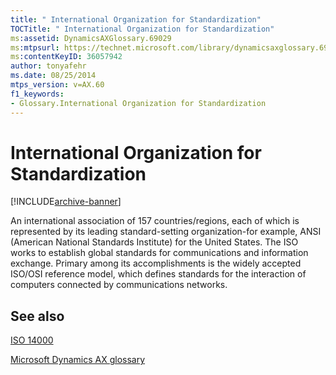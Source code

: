 ```yaml
---
title: " International Organization for Standardization"
TOCTitle: " International Organization for Standardization"
ms:assetid: DynamicsAXGlossary.69029
ms:mtpsurl: https://technet.microsoft.com/library/dynamicsaxglossary.69029(v=AX.60)
ms:contentKeyID: 36057942
author: tonyafehr
ms.date: 08/25/2014
mtps_version: v=AX.60
f1_keywords:
- Glossary.International Organization for Standardization
---
```


# International Organization for Standardization


[!INCLUDE[archive-banner](includes/archive-banner.md)]

An international association of 157 countries/regions, each of which is represented by its leading standard-setting organization-for example, ANSI (American National Standards Institute) for the United States. The ISO works to establish global standards for communications and information exchange. Primary among its accomplishments is the widely accepted ISO/OSI reference model, which defines standards for the interaction of computers connected by communications networks.

## See also

[ISO 14000](iso-14000.md)

[Microsoft Dynamics AX glossary](glossary/microsoft-dynamics-ax-glossary.md)

  


